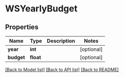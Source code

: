 # WSYearlyBudget

## Properties
Name | Type | Description | Notes
------------ | ------------- | ------------- | -------------
**year** | **int** |  | [optional] 
**budget** | **float** |  | [optional] 

[[Back to Model list]](../README.md#documentation-for-models) [[Back to API list]](../README.md#documentation-for-api-endpoints) [[Back to README]](../README.md)


